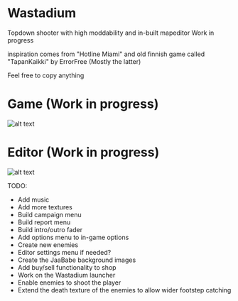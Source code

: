 # Wastadium
Topdown shooter with high moddability and in-built mapeditor
Work in progress

inspiration comes from "Hotline Miami" and old finnish game called "TapanKaikki" by ErrorFree (Mostly the latter)

Feel free to copy anything

# Game (Work in progress)
![alt text](https://i.imgur.com/DMmw1Jo.png)
# Editor (Work in progress)
![alt text](https://i.imgur.com/99b4sjq.png)


TODO:
  - Add music
  - Add more textures
  - Build campaign menu
  - Build report menu
  - Build intro/outro fader
  - Add options menu to in-game options
  - Create new enemies
  - Editor settings menu if needed?
  - Create the JaaBabe background images
  - Add buy/sell functionality to shop
  - Work on the Wastadium launcher
  - Enable enemies to shoot the player
  - Extend the death texture of the enemies to allow wider footstep catching
